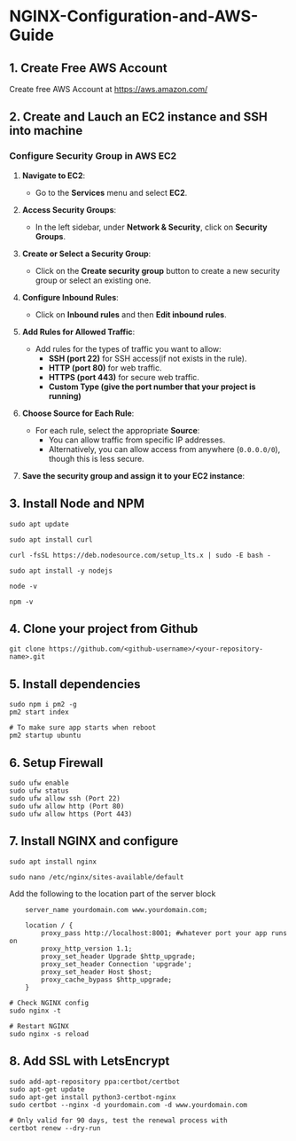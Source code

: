 # NGINX-Configuration-and-AWS-Guide

## 1. Create Free AWS Account
Create free AWS Account at https://aws.amazon.com/

## 2. Create and Lauch an EC2 instance and SSH into machine

### Configure Security Group in AWS EC2

1. **Navigate to EC2**:
   - Go to the **Services** menu and select **EC2**.

2. **Access Security Groups**:
   - In the left sidebar, under **Network & Security**, click on **Security Groups**.

3. **Create or Select a Security Group**:
   - Click on the **Create security group** button to create a new security group or select an existing one.

4. **Configure Inbound Rules**:
   - Click on **Inbound rules** and then **Edit inbound rules**.

5. **Add Rules for Allowed Traffic**:
   - Add rules for the types of traffic you want to allow:
     - **SSH (port 22)** for SSH access(if not exists in the rule).
     - **HTTP (port 80)** for web traffic.
     - **HTTPS (port 443)** for secure web traffic.
     - **Custom Type (give the port number that your project is running)**
6. **Choose Source for Each Rule**:
   - For each rule, select the appropriate **Source**:
     - You can allow traffic from specific IP addresses.
     - Alternatively, you can allow access from anywhere (`0.0.0.0/0`), though this is less secure.

7. **Save the security group and assign it to your EC2 instance**:

## 3. Install Node and NPM
```
sudo apt update

sudo apt install curl

curl -fsSL https://deb.nodesource.com/setup_lts.x | sudo -E bash -

sudo apt install -y nodejs

node -v

npm -v

```

## 4. Clone your project from Github
```
git clone https://github.com/<github-username>/<your-repository-name>.git
```

## 5. Install dependencies
```
sudo npm i pm2 -g
pm2 start index

# To make sure app starts when reboot
pm2 startup ubuntu
```

## 6. Setup Firewall
```
sudo ufw enable
sudo ufw status
sudo ufw allow ssh (Port 22)
sudo ufw allow http (Port 80)
sudo ufw allow https (Port 443)
```

## 7. Install NGINX and configure
```
sudo apt install nginx

sudo nano /etc/nginx/sites-available/default
```
Add the following to the location part of the server block
```
    server_name yourdomain.com www.yourdomain.com;

    location / {
        proxy_pass http://localhost:8001; #whatever port your app runs on
        proxy_http_version 1.1;
        proxy_set_header Upgrade $http_upgrade;
        proxy_set_header Connection 'upgrade';
        proxy_set_header Host $host;
        proxy_cache_bypass $http_upgrade;
    }
```
```
# Check NGINX config
sudo nginx -t

# Restart NGINX
sudo nginx -s reload
```

## 8. Add SSL with LetsEncrypt
```
sudo add-apt-repository ppa:certbot/certbot
sudo apt-get update
sudo apt-get install python3-certbot-nginx
sudo certbot --nginx -d yourdomain.com -d www.yourdomain.com

# Only valid for 90 days, test the renewal process with
certbot renew --dry-run
```
